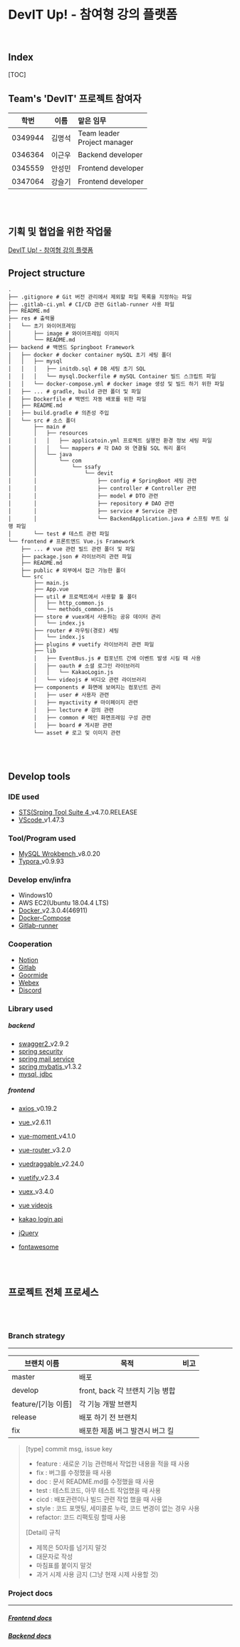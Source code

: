 # DevIT Up! - 참여형 강의 플랫폼

<br>



## Index

[TOC]

## Team's 'DevIT' 프로젝트 참여자

|  학번   |  이름  | 맡은 임무                        |
| :-----: | :----: | :------------------------------- |
| 0349944 | 김명석 | Team leader<br />Project manager |
| 0346364 | 이근우 | Backend developer                |
| 0345559 | 안성민 | Frontend developer               |
| 0347064 | 강슬기 | Frontend developer               |



<br>

<br>



## 기획 및 협업을 위한 작업물

[DevIT Up! - 참여형 강의 플랫폼](https://www.notion.so/msnodeve/DevIT-Up-64f92628821f46478d47d57fb70f016f)



## Project structure

```
.
├── .gitignore # Git 버전 관리에서 제외할 파일 목록을 지정하는 파일
├── .gitlab-ci.yml # CI/CD 관련 Gitlab-runner 사용 파일
├── README.md
├── res # 출력물
│   └── 초기 와이어프레임
│   	├── image # 와이어프레임 이미지
│ 		└── README.md
├── backend # 백엔드 Springboot Framework
│   ├── docker # docker container mySQL 초기 세팅 폴더
│   │   ├── mysql
│   │   │   ├── initdb.sql # DB 세팅 초기 SQL
│   │   │   └── mysql.Dockerfile # mySQL Container 빌드 스크립트 파일
│   │   └── docker-compose.yml # docker image 생성 및 빌드 하기 위한 파일
│   ├── ... # gradle, build 관련 폴더 및 파일
│   ├── Dockerfile # 백엔드 자동 배포를 위한 파일
│   ├── README.md
│   ├── build.gradle # 의존성 주입
│   └── src # 소스 폴더
│       ├── main # 
│       │   ├── resources
│       │   │   ├── applicatoin.yml 프로젝트 실행전 환경 정보 세팅 파일
│       │   │   └── mappers # 각 DAO 와 연결될 SQL 쿼리 폴더
│       │   └── java
│       │       └── com
│       │           └── ssafy
│       │               └── devit
│       │                   ├── config # SpringBoot 세팅 관련
│       │                   ├── controller # Controller 관련
│       │                   ├── model # DTO 관련
│       │                   ├── repository # DAO 관련
│       │                   ├── service # Service 관련 
│       │                   └── BackendApplication.java # 스프링 부트 실행 파일
│       └── test # 테스트 관련 파일
└── frontend # 프론트엔드 Vue.js Framework
    ├── ... # vue 관련 빌드 관련 폴더 및 파일
    ├── package.json # 라이브러리 관련 파일
    ├── README.md
    ├── public # 외부에서 접근 가능한 폴더
    └── src
        ├── main.js
        ├── App.vue
        ├── util # 프로젝트에서 사용할 툴 폴더
        │   ├── http_common.js
        │   └── methods_common.js 
        ├── store # vuex에서 사용하는 공유 데이터 관리
        │   └── index.js
        ├── router # 라우팅(경로) 세팅
        │   └── index.js
        ├── plugins # vuetify 라이브러리 관련 파일
        ├── lib
        │   ├── EventBus.js # 컴포넌트 간에 이벤트 발생 시킬 때 사용
        │   ├── oauth # 소셜 로그인 라이브러리
        │   │   └── KakaoLogin.js
        │   └── videojs # 비디오 관련 라이브러리
        ├── components # 화면에 보여지는 컴포넌트 관리
        │   ├── user # 사용자 관련
        │   ├── myactivity # 마이페이지 관련
        │   ├── lecture # 강의 관련
        │   ├── common # 메인 화면프레임 구성 관련
        │   ├── board # 게시판 관련
        └── asset # 로고 및 이미지 관련

```

<br><br>



## Develop tools

### IDE used

- [STS(Srping Tool Suite 4](https://spring.io/tools)_v4.7.0.RELEASE
- [VScode](https://code.visualstudio.com/)_v1.47.3



### Tool/Program used

- [MySQL Wrokbench](https://www.mysql.com/products/workbench/)_v8.0.20
- [Typora](https://typora.io/)_v0.9.93



### Develop env/infra

- Windows10
- AWS EC2(Ubuntu 18.04.4 LTS)
- [Docker](https://www.docker.com/)_v2.3.0.4(46911)
- [Docker-Compose](https://docs.docker.com/compose/)
- [Gitlab-runner](https://docs.gitlab.com/runner/install/)



### Cooperation

- [Notion](https://www.notion.so/?utm_source=google&utm_campaign=brand_alpha&utm_content=kr&utm_term=notion&gclid=CjwKCAjwps75BRAcEiwAEiACMVWDOmfXiknyZ8fM5R2Mz9RPhteMAG_we-lVp-VPGqx9rgqrsglEFxoC9d8QAvD_BwE)
- [Gitlab](https://about.gitlab.com/)
- [Goormide](https://ide.goorm.io/)
- [Webex](https://www.webex.com/ko/index.html)
- [Discord](https://discord.com/new)



### Library used

##### backend

- [swagger2](https://www.baeldung.com/swagger-2-documentation-for-spring-rest-api)_v2.9.2
- [spring security](https://spring.io/projects/spring-security)
- [spring mail service](https://www.baeldung.com/spring-email)
- [spring mybatis](https://mvnrepository.com/artifact/org.mybatis/mybatis-spring)_v1.3.2
- [mysql, jdbc](https://spring.io/guides/gs/accessing-data-mysql/)





##### frontend

- [axios](https://joshua1988.github.io/vue-camp/vue/axios.html)_v0.19.2
- [vue](https://kr.vuejs.org/v2/guide/index.html)_v2.6.11
- [vue-moment](https://www.npmjs.com/package/vue-moment)_v4.1.0
- [vue-router](https://router.vuejs.org/kr/guide/)_v3.2.0
- [vuedraggable](https://www.npmjs.com/package/vuedraggable)_v2.24.0
- [vuetify](https://vuetifyjs.com/ko/)_v2.3.4
- [vuex](https://vuex.vuejs.org/kr/)_v3.4.0

- [vue videojs](https://jsfiddle.net/amosgwa/avyto22v/)
- [kakao login api](https://developers.kakao.com/docs/latest/ko/kakaologin/js)
- [jQuery](https://jquery.com/)

- [fontawesome](https://fontawesome.com/)



<br><br>





## 프로젝트 전체 프로세스





<br><br>





### Branch strategy

---

| 브랜치 이름         | 목적                            | 비고 |
| ------------------- | ------------------------------- | ---- |
| master              | 배포                            |      |
| develop             | front, back 각 브랜치 기능 병합 |      |
| feature/[기능 이름] | 각 기능 개발 브랜치             |      |
| release             | 배포 하기 전 브랜치             |      |
| fix                 | 배포한 제품 버그 발견시 버그 킬 |      |

> [type] commit msg, issue key
>
> - feature : 새로운 기능 관련해서 작업한 내용을 적을 때 사용
> - fix : 버그를 수정했을 때 사용
> - doc : 문서 README.md를 수정했을 때 사용
> - test : 테스트코드, 아무 테스트 작업했을 때 사용
> - cicd : 배포관련이나 빌드 관련 작업 했을 때 사용
> - style : 코드 포맷팅, 세미콜론 누락, 코드 변경이 없는 경우 사용
> - refactor: 코드 리팩토링 할때 사용
>
>
> [Detail] 규칙
>
> - 제목은 50자를 넘기지 말것
> - 대문자로 작성
> - 마침표를 붙이지 말것
> - 과거 시제 사용 금지 (그냥 현재 시제 사용할 것)





### Project docs

---

##### [Frontend docs](./frontend)

##### [Backend docs](./backend)

#### 

